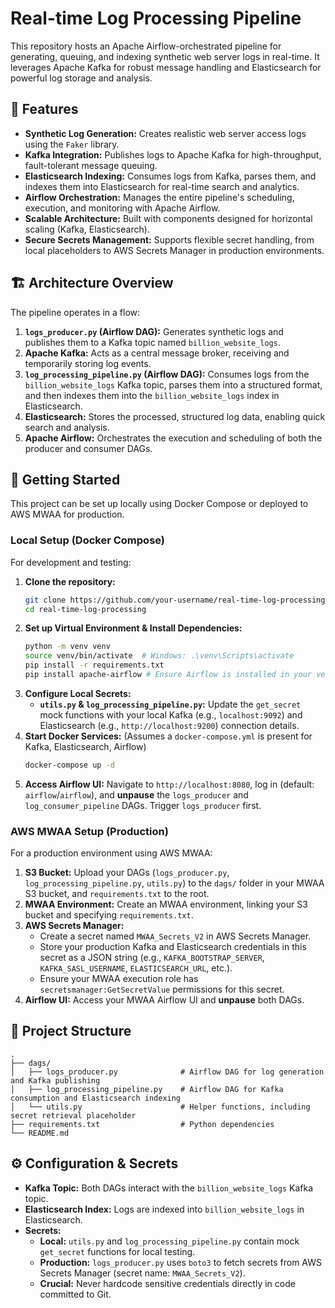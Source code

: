 # Real-time Log Processing Pipeline

This repository hosts an Apache Airflow-orchestrated pipeline for generating, queuing, and indexing synthetic web server logs in real-time. It leverages Apache Kafka for robust message handling and Elasticsearch for powerful log storage and analysis.

## 🚀 Features

  * **Synthetic Log Generation:** Creates realistic web server access logs using the `Faker` library.
  * **Kafka Integration:** Publishes logs to Apache Kafka for high-throughput, fault-tolerant message queuing.
  * **Elasticsearch Indexing:** Consumes logs from Kafka, parses them, and indexes them into Elasticsearch for real-time search and analytics.
  * **Airflow Orchestration:** Manages the entire pipeline's scheduling, execution, and monitoring with Apache Airflow.
  * **Scalable Architecture:** Built with components designed for horizontal scaling (Kafka, Elasticsearch).
  * **Secure Secrets Management:** Supports flexible secret handling, from local placeholders to AWS Secrets Manager in production environments.

## 🏗️ Architecture Overview

The pipeline operates in a flow:

1.  **`logs_producer.py` (Airflow DAG):** Generates synthetic logs and publishes them to a Kafka topic named `billion_website_logs`.
2.  **Apache Kafka:** Acts as a central message broker, receiving and temporarily storing log events.
3.  **`log_processing_pipeline.py` (Airflow DAG):** Consumes logs from the `billion_website_logs` Kafka topic, parses them into a structured format, and then indexes them into the `billion_website_logs` index in Elasticsearch.
4.  **Elasticsearch:** Stores the processed, structured log data, enabling quick search and analysis.
5.  **Apache Airflow:** Orchestrates the execution and scheduling of both the producer and consumer DAGs.

## 🏁 Getting Started

This project can be set up locally using Docker Compose or deployed to AWS MWAA for production.

### Local Setup (Docker Compose)

For development and testing:

1.  **Clone the repository:**
    ```bash
    git clone https://github.com/your-username/real-time-log-processing.git
    cd real-time-log-processing
    ```
2.  **Set up Virtual Environment & Install Dependencies:**
    ```bash
    python -m venv venv
    source venv/bin/activate  # Windows: .\venv\Scripts\activate
    pip install -r requirements.txt
    pip install apache-airflow # Ensure Airflow is installed in your venv
    ```
3.  **Configure Local Secrets:**
      * **`utils.py` & `log_processing_pipeline.py`:** Update the `get_secret` mock functions with your local Kafka (e.g., `localhost:9092`) and Elasticsearch (e.g., `http://localhost:9200`) connection details.
4.  **Start Docker Services:** (Assumes a `docker-compose.yml` is present for Kafka, Elasticsearch, Airflow)
    ```bash
    docker-compose up -d
    ```
5.  **Access Airflow UI:** Navigate to `http://localhost:8080`, log in (default: `airflow`/`airflow`), and **unpause** the `logs_producer` and `log_consumer_pipeline` DAGs. Trigger `logs_producer` first.

### AWS MWAA Setup (Production)

For a production environment using AWS MWAA:

1.  **S3 Bucket:** Upload your DAGs (`logs_producer.py`, `log_processing_pipeline.py`, `utils.py`) to the `dags/` folder in your MWAA S3 bucket, and `requirements.txt` to the root.
2.  **MWAA Environment:** Create an MWAA environment, linking your S3 bucket and specifying `requirements.txt`.
3.  **AWS Secrets Manager:**
      * Create a secret named `MWAA_Secrets_V2` in AWS Secrets Manager.
      * Store your production Kafka and Elasticsearch credentials in this secret as a JSON string (e.g., `KAFKA_BOOTSTRAP_SERVER`, `KAFKA_SASL_USERNAME`, `ELASTICSEARCH_URL`, etc.).
      * Ensure your MWAA execution role has `secretsmanager:GetSecretValue` permissions for this secret.
4.  **Airflow UI:** Access your MWAA Airflow UI and **unpause** both DAGs.

## 📂 Project Structure

```
.
├── dags/
│   ├── logs_producer.py              # Airflow DAG for log generation and Kafka publishing
│   ├── log_processing_pipeline.py    # Airflow DAG for Kafka consumption and Elasticsearch indexing
│   └── utils.py                      # Helper functions, including secret retrieval placeholder
├── requirements.txt                  # Python dependencies
└── README.md
```

## ⚙️ Configuration & Secrets

  * **Kafka Topic:** Both DAGs interact with the `billion_website_logs` Kafka topic.
  * **Elasticsearch Index:** Logs are indexed into `billion_website_logs` in Elasticsearch.
  * **Secrets:**
      * **Local:** `utils.py` and `log_processing_pipeline.py` contain mock `get_secret` functions for local testing.
      * **Production:** `logs_producer.py` uses `boto3` to fetch secrets from AWS Secrets Manager (secret name: `MWAA_Secrets_V2`).
      * **Crucial:** Never hardcode sensitive credentials directly in code committed to Git.
